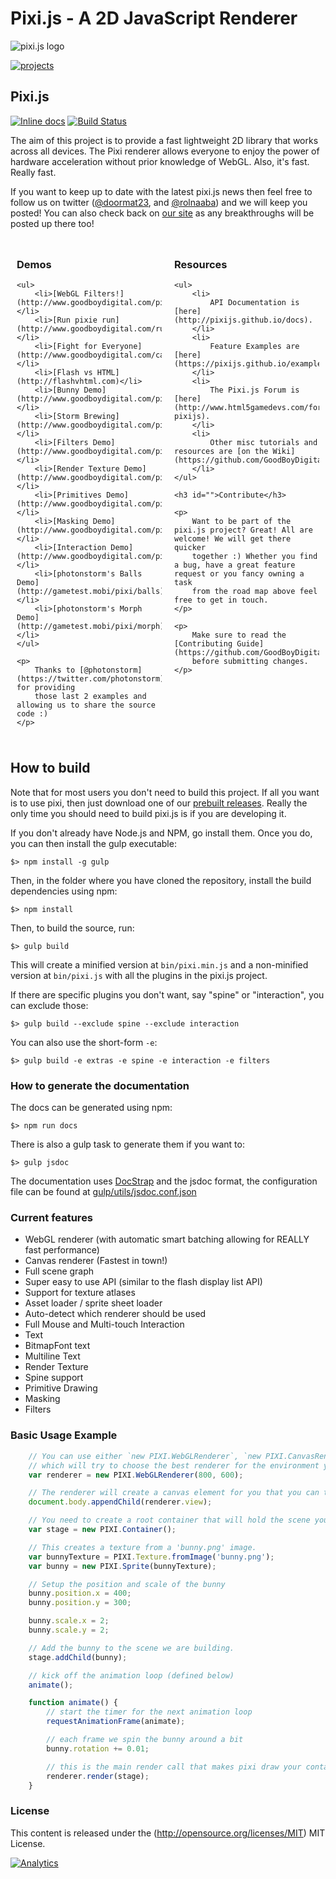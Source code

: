 Pixi.js - A 2D JavaScript Renderer
=============

![pixi.js logo](http://www.goodboydigital.com/pixijs/pixi_v3_github-pad.png)

[![projects](http://www.pixijs.com/wp-content/uploads/2013/05/headerPanel_projects-898x342.jpg)](http://www.pixijs.com/projects)

## Pixi.js ##

[![Inline docs](http://inch-ci.org/github/GoodBoyDigital/pixi.js.svg?branch=dev)](http://inch-ci.org/github/GoodBoyDigital/pixi.js)
[![Build Status](https://travis-ci.org/GoodBoyDigital/pixi.js.svg?branch=dev)](https://travis-ci.org/GoodBoyDigital/pixi.js)

The aim of this project is to provide a fast lightweight 2D library that works
across all devices. The Pixi renderer allows everyone to enjoy the power of
hardware acceleration without prior knowledge of WebGL. Also, it's fast. Really fast.

If you want to keep up to date with the latest pixi.js news then feel free to follow us on twitter
([@doormat23](https://twitter.com/doormat23), and [@rolnaaba](https://twitter.com/rolnaaba))
and we will keep you posted! You can also check back on [our site](http://www.goodboydigital.com/blog)
as any breakthroughs will be posted up there too!

<div style="float:left; width:50%; box-sizing: border-box; padding: 10px">
    <h3 id="demos">Demos</h3>

    <ul>
        <li>[WebGL Filters!](http://www.goodboydigital.com/pixijs/examples/15/indexAll.html)</li>
        <li>[Run pixie run](http://www.goodboydigital.com/runpixierun)</li>
        <li>[Fight for Everyone](http://www.goodboydigital.com/casestudies/fightforeveryone)</li>
        <li>[Flash vs HTML](http://flashvhtml.com)</li>
        <li>[Bunny Demo](http://www.goodboydigital.com/pixijs/bunnymark)</li>
        <li>[Storm Brewing](http://www.goodboydigital.com/pixijs/storm)</li>
        <li>[Filters Demo](http://www.goodboydigital.com/pixijs/examples/15/indexAll.html)</li>
        <li>[Render Texture Demo](http://www.goodboydigital.com/pixijs/examples/11)</li>
        <li>[Primitives Demo](http://www.goodboydigital.com/pixijs/examples/13)</li>
        <li>[Masking Demo](http://www.goodboydigital.com/pixijs/examples/14)</li>
        <li>[Interaction Demo](http://www.goodboydigital.com/pixijs/examples/6)</li>
        <li>[photonstorm's Balls Demo](http://gametest.mobi/pixi/balls)</li>
        <li>[photonstorm's Morph Demo](http://gametest.mobi/pixi/morph)</li>
    </ul>

    <p>
        Thanks to [@photonstorm](https://twitter.com/photonstorm) for providing
        those last 2 examples and allowing us to share the source code :)
    </p>
</div>

<div style="float:left; width:50%; box-sizing: border-box; padding: 10px">
    <h3 id="">Resources</h3>

    <ul>
        <li>
            API Documentation is [here](http://pixijs.github.io/docs).
        </li>
        <li>
            Feature Examples are [here](https://pixijs.github.io/examples).
        </li>
        <li>
            The Pixi.js Forum is [here](http://www.html5gamedevs.com/forum/15-pixijs).
        </li>
        <li>
            Other misc tutorials and resources are [on the Wiki](https://github.com/GoodBoyDigital/pixi.js/wiki/Resources).
        </li>
    </ul>

    <h3 id="">Contribute</h3>

    <p>
        Want to be part of the pixi.js project? Great! All are welcome! We will get there quicker
        together :) Whether you find a bug, have a great feature request or you fancy owning a task
        from the road map above feel free to get in touch.
    </p>

    <p>
        Make sure to read the [Contributing Guide](https://github.com/GoodBoyDigital/pixi.js/blob/master/CONTRIBUTING.md)
        before submitting changes.
    </p>
</div>

<br style="clear:both;" />

## How to build ##

Note that for most users you don't need to build this project. If all you want is to use pixi, then
just download one of our [prebuilt releases](https://github.com/GoodBoyDigital/pixi.js/releases). Really
the only time you should need to build pixi.js is if you are developing it.

If you don't already have Node.js and NPM, go install them. Once you do, you can then install the gulp
executable:

```
$> npm install -g gulp
```

Then, in the folder where you have cloned the repository, install the build dependencies using npm:

```
$> npm install
```

Then, to build the source, run:

```
$> gulp build
```

This will create a minified version at `bin/pixi.min.js` and a non-minified version at `bin/pixi.js`
with all the plugins in the pixi.js project.

If there are specific plugins you don't want, say "spine" or "interaction", you can exclude those:

```
$> gulp build --exclude spine --exclude interaction
```

You can also use the short-form `-e`:

```
$> gulp build -e extras -e spine -e interaction -e filters
```

### How to generate the documentation ###

The docs can be generated using npm:

```
$> npm run docs
```

There is also a gulp task to generate them if you want to:

```
$> gulp jsdoc
```

The documentation uses [DocStrap](https://github.com/terryweiss/docstrap) and the jsdoc format, the configuration
file can be found at [gulp/utils/jsdoc.conf.json](https://github.com/GoodBoyDigital/pixi.js/blob/dev/gulp/util/jsdoc.conf.json)

### Current features ###

- WebGL renderer (with automatic smart batching allowing for REALLY fast performance)
- Canvas renderer (Fastest in town!)
- Full scene graph
- Super easy to use API (similar to the flash display list API)
- Support for texture atlases
- Asset loader / sprite sheet loader
- Auto-detect which renderer should be used
- Full Mouse and Multi-touch Interaction
- Text
- BitmapFont text
- Multiline Text
- Render Texture
- Spine support
- Primitive Drawing
- Masking
- Filters

### Basic Usage Example ###

```js
    // You can use either `new PIXI.WebGLRenderer`, `new PIXI.CanvasRenderer`, or `PIXI.autoDetectRenderer`
    // which will try to choose the best renderer for the environment you are in.
    var renderer = new PIXI.WebGLRenderer(800, 600);

    // The renderer will create a canvas element for you that you can then insert into the DOM.
    document.body.appendChild(renderer.view);

    // You need to create a root container that will hold the scene you want to draw.
    var stage = new PIXI.Container();

    // This creates a texture from a 'bunny.png' image.
    var bunnyTexture = PIXI.Texture.fromImage('bunny.png');
    var bunny = new PIXI.Sprite(bunnyTexture);

    // Setup the position and scale of the bunny
    bunny.position.x = 400;
    bunny.position.y = 300;

    bunny.scale.x = 2;
    bunny.scale.y = 2;

    // Add the bunny to the scene we are building.
    stage.addChild(bunny);

    // kick off the animation loop (defined below)
    animate();

    function animate() {
        // start the timer for the next animation loop
        requestAnimationFrame(animate);

        // each frame we spin the bunny around a bit
        bunny.rotation += 0.01;

        // this is the main render call that makes pixi draw your container and its children.
        renderer.render(stage);
    }
```

### License ###

This content is released under the (http://opensource.org/licenses/MIT) MIT License.

[![Analytics](https://ga-beacon.appspot.com/UA-39213431-2/pixi.js/index)](https://github.com/igrigorik/ga-beacon)
